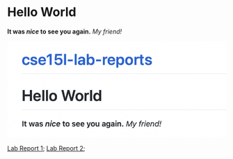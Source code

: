 # Hello World
**It was *nice* to see you again.** *My friend!*

![image](LabWeek0.PNG)

[Lab Report 1](lab-report-1-week-0.html);
[Lab Report 2](week1_lab2.html);
